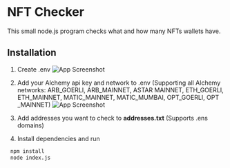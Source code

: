 # NFT Checker
This small node.js program checks what and how many NFTs wallets have.

## Installation
1. Create .env
![App Screenshot](https://snipboard.io/92dbEq.jpg)

2. Add your Alchemy api key and network to .env (Supporting all Alchemy networks: ARB_GOERLI, ARB_MAINNET, ASTAR MAINNET, ETH_GOERLI, ETH_MAINNET, MATIC_MAINNET, MATIC_MUMBAI, OPT_GOERLI, OPT _MAINNET)
![App Screenshot](https://snipboard.io/UTWtqy.jpg)

3. Add addresses you want to check to **addresses.txt** (Supports .ens domains)

4. Install dependencies and run
```bash
 npm install
 node index.js
```